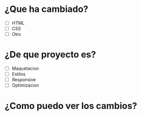 # ¿Que ha cambiado?

- [ ] HTML
- [ ] CSS
- [ ] Otro

# ¿De que proyecto es?

- [ ] Maquetacion
- [ ] Estilos
- [ ] Responsive
- [ ] Optimizacion

# ¿Como puedo ver los cambios?
